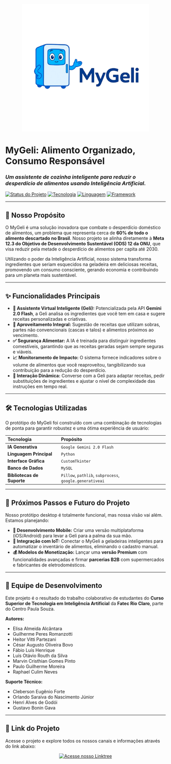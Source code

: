 <div align="center">
  <img src="MyGeli.png" alt="Logo MyGeli" width="400"/>
</div>

# MyGeli: Alimento Organizado, Consumo Responsável

### _Um assistente de cozinha inteligente para reduzir o desperdício de alimentos usando Inteligência Artificial._

[![Status do Projeto](https://img.shields.io/badge/status-prot%C3%B3tipo%20funcional-green)](https://linktr.ee/mygeli)
[![Tecnologia](https://img.shields.io/badge/IA-Gemini%202.0%20Flash-blueviolet)](https://deepmind.google/technologies/gemini/)
[![Linguagem](https://img.shields.io/badge/Python-3776AB?style=for-the-badge&logo=python&logoColor=white)](https://www.python.org/)
[![Framework](https://img.shields.io/badge/CustomTkinter-007ACC?style=for-the-badge&logo=tkinter&logoColor=white)](https://github.com/TomSchimansky/CustomTkinter)

---

## 🎯 Nosso Propósito

O MyGeli é uma solução inovadora que combate o desperdício doméstico de alimentos, um problema que representa cerca de **60% de todo o alimento descartado no Brasil**. Nosso projeto se alinha diretamente à **Meta 12.3 do Objetivo de Desenvolvimento Sustentável (ODS) 12 da ONU**, que visa reduzir pela metade o desperdício de alimentos per capita até 2030.

Utilizando o poder da Inteligência Artificial, nosso sistema transforma ingredientes que seriam esquecidos na geladeira em deliciosas receitas, promovendo um consumo consciente, gerando economia e contribuindo para um planeta mais sustentável.

---

## ✨ Funcionalidades Principais

* **🤖 Assistente Virtual Inteligente (Geli):** Potencializada pela API **Gemini 2.0 Flash**, a Geli analisa os ingredientes que você tem em casa e sugere receitas personalizadas e criativas.
* **🌿 Aproveitamento Integral:** Sugestão de receitas que utilizam sobras, partes não convencionais (cascas e talos) e alimentos próximos ao vencimento.
* **✅ Segurança Alimentar:** A IA é treinada para distinguir ingredientes comestíveis, garantindo que as receitas geradas sejam sempre seguras e viáveis.
* **📈 Monitoramento de Impacto:** O sistema fornece indicadores sobre o volume de alimentos que você reaproveitou, tangibilizando sua contribuição para a redução do desperdício.
* **💬 Interação Dinâmica:** Converse com a Geli para adaptar receitas, pedir substituições de ingredientes e ajustar o nível de complexidade das instruções em tempo real.

---

## 🛠️ Tecnologias Utilizadas

O protótipo do MyGeli foi construído com uma combinação de tecnologias de ponta para garantir robustez e uma ótima experiência de usuário:

| Tecnologia             | Propósito                                                |
| :--------------------- | :------------------------------------------------------- |
| **IA Generativa** | `Google Gemini 2.0 Flash`                 |
| **Linguagem Principal** | `Python`                                  |
| **Interface Gráfica** | `CustomTkinter`                           |
| **Banco de Dados** | `MySQL`                                   |
| **Bibliotecas de Suporte** | `Pillow`, `pathlib`, `subprocess`, `google.generativeai` |

---

## 🚀 Próximos Passos e Futuro do Projeto

Nosso protótipo desktop é totalmente funcional, mas nossa visão vai além. Estamos planejando:

* **📱 Desenvolvimento Mobile:** Criar uma versão multiplataforma (iOS/Android) para levar a Geli para a palma da sua mão.
* **🔌 Integração com IoT:** Conectar o MyGeli a geladeiras inteligentes para automatizar o inventário de alimentos, eliminando o cadastro manual.
* **💰 Modelos de Monetização:** Lançar uma **versão Premium** com funcionalidades avançadas e firmar **parcerias B2B** com supermercados e fabricantes de eletrodomésticos.

---

## 👥 Equipe de Desenvolvimento

Este projeto é o resultado do trabalho colaborativo de estudantes do **Curso Superior de Tecnologia em Inteligência Artificial** da **Fatec Rio Claro**, parte do Centro Paula Souza.

**Autores:**
* Elisa Almeida Alcântara
* Guilherme Peres Romanzotti
* Heitor Vitti Partezani
* César Augusto Oliveira Bovo
* Fábio Luís Henrique
* Luís Otávio Routh da Silva
* Marvin Cristhian Gomes Pinto
* Paulo Guilherme Moreira
* Raphael Culim Neves

**Suporte Técnico:**
* Cleberson Eugênio Forte
* Orlando Saraiva do Nascimento Júnior
* Henri Alves de Godói
* Gustavo Bonin Gava

---

## 🔗 Link do Projeto

Acesse o projeto e explore todos os nossos canais e informações através do link abaixo:

<div align="center">
  <a href="https://linktr.ee/mygeli" target="_blank">
    <img src="https://img.shields.io/badge/Acesse_o_Projeto-Linktree-43E660?style=for-the-badge&logo=linktree&logoColor=white" alt="Acesse nosso Linktree" height="50">
  </a>
</div>
